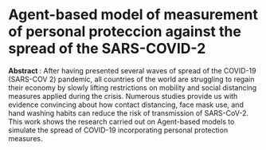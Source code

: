 # Agent-based model of measurement of personal proteccion against the spread of the SARS-COVID-2

<b> **Abstract** </b>: After having presented several waves of spread of the COVID-19 (SARS-COV 2) pandemic, all countries of the world are struggling to regain their economy by slowly lifting restrictions on mobility and social distancing measures applied during the crisis. Numerous studies provide us with evidence convincing about how contact distancing, face mask use, and hand washing habits can reduce the risk of transmission of SARS-CoV-2. This work shows the research carried out on Agent-based models to simulate the spread of COVID-19 incorporating personal protection measures.